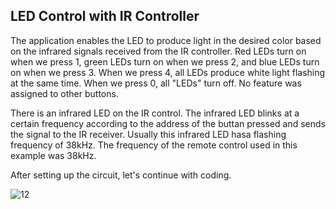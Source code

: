 ## LED Control with IR Controller

The application enables the LED to produce light in the desired color based on the infrared signals received from the IR controller. Red LEDs turn on when we press 1, green LEDs turn on when we press 2, and blue LEDs turn on when we press 3. When we press 4, all LEDs produce white light flashing at the same time. When we press 0, all "LEDs" turn off. No feature was assigned to other buttons.

There is an infrared LED on the IR control. The infrared LED blinks at a certain frequency according to the address of the buttan pressed and sends the signal to the IR receiver. Usually this infrared LED hasa flashing frequency of 38kHz. The frequency of the remote control used in this example was 38kHz.

After setting up the circuit, let's continue with coding.


![12](https://user-images.githubusercontent.com/111511331/191005729-24b35ddc-510e-4a7a-b799-1b0f7b500533.png)

